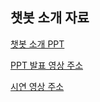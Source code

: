 ## 챗봇 소개 자료
[ 챗봇 소개 PPT ]()

[ PPT 발표 영상 주소 ](https://youtu.be/mu_VoVjM4fo)

[ 시연 영상 주소 ](https://youtu.be/qog-8tUYyuI)